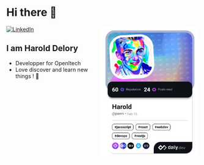 # Hi there 👋

<div align="left">
  <a href="https://www.linkedin.com/in/harold-delory/">
    <img
      src="https://img.shields.io/static/v1?logo=linkedin&style=flat-square&color=0072b1&label=LinkedIn&message=%E2%98%86"
      alt="LinkedIn"
    />
  </a>
  <a href="https://app.daily.dev/pawn"><img src="https://github.com/Skilldron/skilldron/blob/main/devcard.png" width="256"
      align="right"
      alt="Harold's Dev Card"/></a>
</div>

## I am Harold Delory

- Developper for OpenItech
- Love discover and learn new things ! 📖

